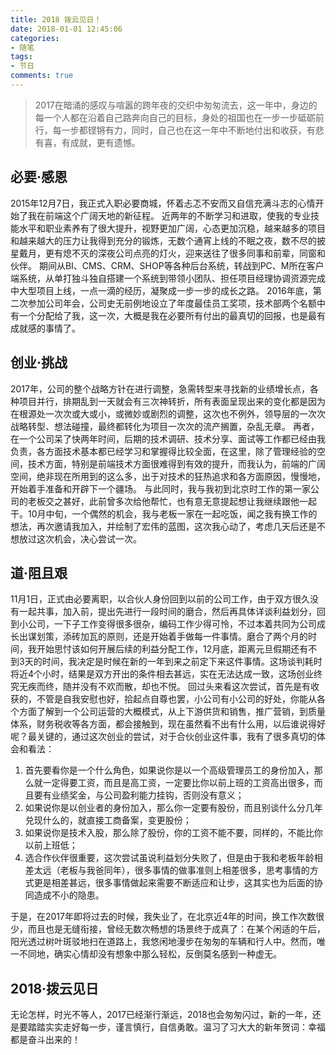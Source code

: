 ```yaml
---
title: 2018 拨云见日！
date: 2018-01-01 12:45:06
categories:
- 随笔
tags: 
- 节日
comments: true
---
```


> 2017在暗涌的感叹与喧嚣的跨年夜的交织中匆匆流去，这一年中，身边的每一个人都在沿着自己路奔向自己的目标，身处的祖国也在一步一步砥砺前行，每一步都铿锵有力，同时，自己也在这一年中不断地付出和收获，有悲有喜，有成就，更有遗憾。

<!-- more -->

## 必要·感恩

2015年12月7日，我正式入职必要商城，怀着忐忑不安而又自信充满斗志的心情开始了我在前端这个广阔天地的新征程。
近两年的不断学习和进取，使我的专业技能水平和职业素养有了很大提升，视野更加广阔，心态更加沉稳，越来越多的项目和越来越大的压力让我得到充分的锻炼，无数个通宵上线的不眠之夜，数不尽的披星戴月，更有熄不灭的深夜公司点亮的灯火，迎来送往了很多同事和前辈，同窗和伙伴。
期间从BI、CMS、CRM、SHOP等各种后台系统，转战到PC、M所在客户端系统，从单打独斗独自搭建一个系统到带领小团队、担任项目经理协调资源完成中大型项目上线，一点一滴的经历，凝聚成一步一步的成长之路。
2016年底，第二次参加公司年会，公司史无前例地设立了年度最佳员工奖项，技术部两个名额中有一个分配给了我，这一次，大概是我在必要所有付出的最真切的回报，也是最有成就感的事情了。

## 创业·挑战

2017年，公司的整个战略方针在进行调整，急需转型来寻找新的业绩增长点，各种项目并行，排期乱到一天就会有三次神转折，所有表面呈现出来的变化都是因为在根源处一次次或大或小，或微妙或剧烈的调整，这次也不例外，领导层的一次次战略转型、想法碰撞，最终都转化为项目一次次的流产搁置，杂乱无章。
再者，在一个公司呆了快两年时间，后期的技术调研、技术分享、面试等工作都已经由我负责，各方面技术基本都已经学习和掌握得比较全面，在这里，除了管理经验的空间，技术方面，特别是前端技术方面很难得到有效的提升，而我认为，前端的广阔空间，绝非现在所用到的这么多，出于对技术的狂热追求和各方面原因，慢慢地，开始着手准备和开辟下一个疆场。
与此同时，我与我初到北京时工作的第一家公司的老板交之甚好，此前曾多次给他帮忙，也有意无意提起想让我继续跟他一起干。10月中旬，一个偶然的机会，我与老板一家在一起吃饭，闻之我有换工作的想法，再次邀请我加入，并绘制了宏伟的蓝图，这次我心动了，考虑几天后还是不想放过这次机会，决心尝试一次。

## 道·阻且艰

11月1日，正式由必要离职，以合伙人身份回到以前的公司工作，由于双方很久没有一起共事，加入前，提出先进行一段时间的磨合，然后再具体详谈利益划分，回到小公司，一下子工作变得很多很杂，编码工作少得可怜，不过本着共同为公司成长出谋划策，添砖加瓦的原则，还是开始着手做每一件事情。磨合了两个月的时间，我开始思忖该如何开展后续的利益分配工作，12月底，距离元旦假期还有不到3天的时间，我决定是时候在新的一年到来之前定下来这件事情。这场谈判耗时将近4个小时，结果是双方开出的条件相去甚远，实在无法达成一致，这场创业终究无疾而终，随并没有不欢而散，却也不悦。
回过头来看这次尝试，首先是有收获的，不管是自我安慰也好，拾起点自尊也罢，小公司有小公司的好处，你能从各个方面了解到一个公司运营的大概模式，从上下游供货和销售，推广营销，到质量体系，财务税收等各方面，都会接触到，现在虽然看不出有什么用，以后谁说得好呢？最关键的，通过这次创业的尝试，对于合伙创业这件事，我有了很多真切的体会和看法：

1. 首先要看你是一个什么角色，如果说你是以一个高级管理员工的身份加入，那么就一定得要工资，而且是高工资，一定要比你以前上班的工资高出很多，而且要有业绩奖金，与公司盈利能力挂钩，否则没有意义；
2. 如果说你是以创业者的身份加入，那么你一定要有股份，而且别谈什么分几年兑现什么的，就直接工商备案，变更股份；
3. 如果说你是技术入股，那么除了股份，你的工资不能不要，同样的，不能比你以前上班低；
4. 选合作伙伴很重要，这次尝试虽说利益划分失败了，但是由于我和老板年龄相差太远（老板与我爸同年），很多事情的做事准则上相差很多，思考事情的方式更是相差甚远，很多事情做起来需要不断适应和让步，这其实也为后面的协同造成不小的隐患。

于是，在2017年即将过去的时候，我失业了，在北京近4年的时间，换工作次数很少，而且也是无缝衔接，曾经无数次畅想的场景终于成真了：在某个闲适的午后，阳光透过树叶斑驳地扫在道路上，我悠闲地漫步在匆匆的车辆和行人中。然而，唯一不同地，确实心情却没有想象中那么轻松，反倒莫名感到一种虚无。

## 2018·拨云见日

无论怎样，时光不等人，2017已经渐行渐远，2018也会匆匆闪过，新的一年，还是要踏踏实实走好每一步，谨言慎行，自信勇敢。温习了习大大的新年贺词：幸福都是奋斗出来的！
